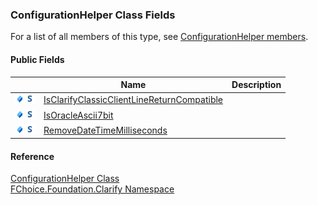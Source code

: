 ﻿### ConfigurationHelper Class Fields

For a list of all members of this type, see [ConfigurationHelper members](fcSDK~FChoice.Foundation.Clarify.ConfigurationHelper_members.md).

#### Public Fields

|   | Name | Description |
| --- | --- | --- |
| ![Public Field](dotnetimages/publicField.png)![static (Shared in Visual Basic)](dotnetimages/static.png) | [IsClarifyClassicClientLineReturnCompatible](fcSDK~FChoice.Foundation.Clarify.ConfigurationHelper~IsClarifyClassicClientLineReturnCompatible.md) |   |
| ![Public Field](dotnetimages/publicField.png)![static (Shared in Visual Basic)](dotnetimages/static.png) | [IsOracleAscii7bit](fcSDK~FChoice.Foundation.Clarify.ConfigurationHelper~IsOracleAscii7bit.md) |   |
| ![Public Field](dotnetimages/publicField.png)![static (Shared in Visual Basic)](dotnetimages/static.png) | [RemoveDateTimeMilliseconds](fcSDK~FChoice.Foundation.Clarify.ConfigurationHelper~RemoveDateTimeMilliseconds.md) |   |





#### Reference

[ConfigurationHelper Class](fcSDK~FChoice.Foundation.Clarify.ConfigurationHelper.md)  
[FChoice.Foundation.Clarify Namespace](fcSDK~FChoice.Foundation.Clarify_namespace.md)